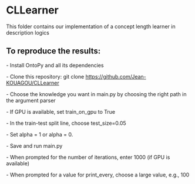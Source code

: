 # CLLearner
This folder contains our implementation of a concept length learner in description logics

## To reproduce the results:
*-* Install OntoPy and all its dependencies

*-* Clone this repository: git clone https://github.com/Jean-KOUAGOU/CLLearner

*-* Choose the knowledge you want in main.py by choosing the right path in the argument parser

*-* If GPU is available, set train_on_gpu to True

*-* In the train-test split line, choose test_size=0.05

*-* Set alpha = 1 or alpha = 0.

*-* Save and run main.py

*-* When prompted for the number of iterations, enter 1000 (if GPU is available)

*-* When prompted for a value for print_every, choose a large value, e.g., 100
